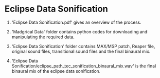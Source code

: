 
# Eclipse Data Sonification

1. 'Eclipse Data Sonification.pdf' gives an overview of the process.

2. 'Madgrical Data' folder contains python codes for downloading and manipulating the required data.

3. 'Eclipse Data Sonification' folder contains MAX/MSP patch, Reaper file, original sound files, transitional sound files and the final binaural mix.

4. 'Eclipse Data Sonification/eclipse_path_tec_sonification_binaural_mix.wav' is the final binaural mix of the eclipse data sonification.

